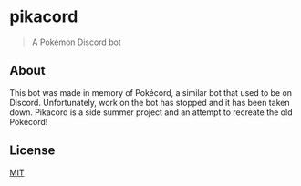 # pikacord

> A Pokémon Discord bot

## About

This bot was made in memory of Pokécord, a similar bot that used to be on Discord. Unfortunately, work on the bot has stopped and it has been taken down. Pikacord is a side summer project and an attempt to recreate the old Pokécord!

## License

[MIT](https://github.com/mathletedev/pikacord/blob/main/LICENSE)
